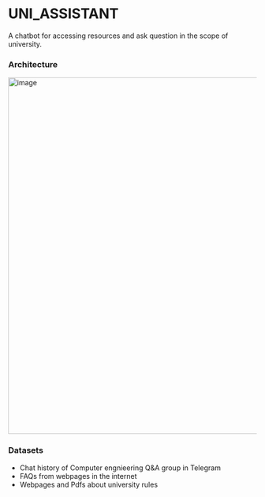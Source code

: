 # UNI_ASSISTANT

A chatbot for accessing resources and ask question in the scope of university.

### Architecture

<img width="722" alt="image" src="https://github.com/JulyWitch/uni_assistant/assets/56545166/dc94c309-f1fc-44d3-8c66-8f75e99fee64">


### Datasets

- Chat history of Computer engnieering Q&A group in Telegram
- FAQs from webpages in the internet
- Webpages and Pdfs about university rules
